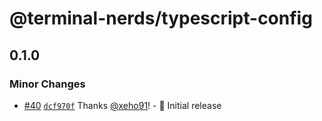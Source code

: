 # @terminal-nerds/typescript-config<!-- markdownlint-disable line-length list-marker-space no-duplicate-header -->

## 0.1.0

### Minor Changes

- [#40](https://github.com/terminal-nerds/configs/pull/40) [`dcf970f`](https://github.com/terminal-nerds/configs/commit/dcf970ff9257fc50124fdae319795c63c22eba76) Thanks [@xeho91](https://github.com/xeho91)! - 🎉 Initial release
